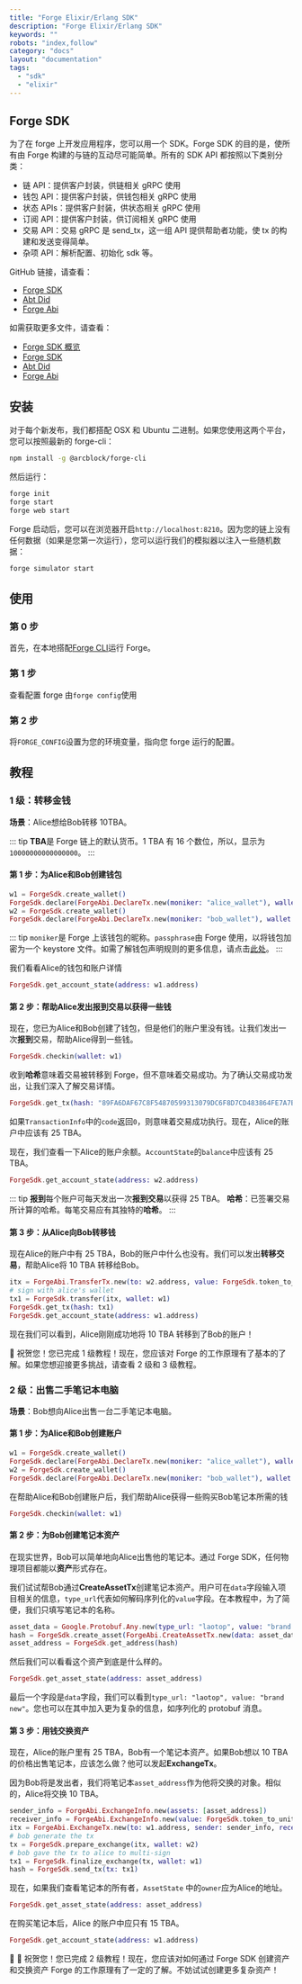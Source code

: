 ```yaml
---
title: "Forge Elixir/Erlang SDK"
description: "Forge Elixir/Erlang SDK"
keywords: ""
robots: "index,follow"
category: "docs"
layout: "documentation"
tags:
  - "sdk"
  - "elixir"
---
```


## Forge SDK

为了在 forge 上开发应用程序，您可以用一个 SDK。Forge SDK 的目的是，使所有由 Forge 构建的与链的互动尽可能简单。所有的 SDK API 都按照以下类别分类：

- 链 API：提供客户封装，供链相关 gRPC 使用
- 钱包 API：提供客户封装，供钱包相关 gRPC 使用
- 状态 APIs：提供客户封装，供状态相关 gRPC 使用
- 订阅 API：提供客户封装，供订阅相关 gRPC 使用
- 交易 API：交易 gRPC 是 send_tx，这一组 API 提供帮助者功能，使 tx 的构建和发送变得简单。
- 杂项 API：解析配置、初始化 sdk 等。

GitHub 链接，请查看：

- [Forge SDK](https://github.com/ArcBlock/forge-elixir-sdk)
- [Abt Did](https://github.com/ArcBlock/abt-did-elixir)
- [Forge Abi](https://github.com/ArcBlock/forge-abi)

如需获取更多文件，请查看：

- [Forge SDK 概览](https://docs.arcblock.io/forge/latest/sdk/)
- [Forge SDK](https://hexdocs.pm/forge_sdk/ForgeSdk.html)
- [Abt Did](https://hexdocs.pm/abt_did_elixir/AbtDid.html)
- [Forge Abi](https://hexdocs.pm/forge_abi/ForgeAbi.html)

## 安装

对于每个新发布，我们都搭配 OSX 和 Ubuntu 二进制。如果您使用这两个平台，您可以按照最新的 forge-cli：

```bash
npm install -g @arcblock/forge-cli
```

然后运行：

```bash
forge init
forge start
forge web start
```

Forge 启动后，您可以在浏览器开启`http://localhost:8210`。因为您的链上没有任何数据（如果是您第一次运行），您可以运行我们的模拟器以注入一些随机数据：

```bash
forge simulator start
```

## 使用

### 第 0 步

首先，在本地搭配[Forge CLI](../../tools/forge_cli)运行 Forge。

### 第 1 步

查看配置 forge 由`forge config`使用

### 第 2 步

将`FORGE_CONFIG`设置为您的环境变量，指向您 forge 运行的配置。

## 教程

### 1 级：转移金钱

**场景**：Alice想给Bob转移 10TBA。

::: tip
**TBA**是 Forge 链上的默认货币。1 TBA 有 16 个数位，所以，显示为`10000000000000000`。
:::

#### 第 1 步：为Alice和Bob创建钱包

```elixir
w1 = ForgeSdk.create_wallet()
ForgeSdk.declare(ForgeAbi.DeclareTx.new(moniker: "alice_wallet"), wallet: w1)
w2 = ForgeSdk.create_wallet()
ForgeSdk.declare(ForgeAbi.DeclareTx.new(moniker: "bob_wallet"), wallet: w2)
```

::: tip
`moniker`是 Forge 上该钱包的昵称。`passphrase`由 Forge 使用，以将钱包加密为一个 keystore 文件。如需了解钱包声明规则的更多信息，请点击[此处](../../../concepts/concepts)。
:::

我们看看Alice的钱包和账户详情

```elixir
ForgeSdk.get_account_state(address: w1.address)
```

#### 第 2 步：帮助Alice发出报到交易以获得一些钱

现在，您已为Alice和Bob创建了钱包，但是他们的账户里没有钱。让我们发出一次**报到**交易，帮助Alice得到一些钱。

```elixir
ForgeSdk.checkin(wallet: w1)
```

收到**哈希**意味着交易被转移到 Forge，但不意味着交易成功。为了确认交易成功发出，让我们深入了解交易详情。

```elixir
ForgeSdk.get_tx(hash: "89FA6DAF67C8F54870599313079DC6F8D7CD483864FE7A7BCDFB9DF4D8ECDAD1")
```

如果`TransactionInfo`中的`code`返回`0`，则意味着交易成功执行。现在，Alice的账户中应该有 25 TBA。

现在，我们查看一下Alice的账户余额。`AccountState`的`balance`中应该有 25 TBA。

```elixir
ForgeSdk.get_account_state(address: w2.address)
```

::: tip
**报到**每个账户可每天发出一次**报到交易**以获得 25 TBA。
**哈希**：已签署交易所计算的哈希。每笔交易应有其独特的**哈希**。
:::

#### 第 3 步：从Alice向Bob转移钱

现在Alice的账户中有 25 TBA，Bob的账户中什么也没有。我们可以发出**转移交易**，帮助Alice将 10 TBA 转移给Bob。

```elixir
itx = ForgeAbi.TransferTx.new(to: w2.address, value: ForgeSdk.token_to_unit(10))
# sign with alice's wallet
tx1 = ForgeSdk.transfer(itx, wallet: w1)
ForgeSdk.get_tx(hash: tx1)
ForgeSdk.get_account_state(address: w1.address)
```

现在我们可以看到，Alice刚刚成功地将 10 TBA 转移到了Bob的账户！

🎉 祝贺您！您已完成 1 级教程！现在，您应该对 Forge 的工作原理有了基本的了解。如果您想迎接更多挑战，请查看 2 级和 3 级教程。

### 2 级：出售二手笔记本电脑

**场景**：Bob想向Alice出售一台二手笔记本电脑。

#### 第 1 步：为Alice和Bob创建账户

```elixir
w1 = ForgeSdk.create_wallet()
ForgeSdk.declare(ForgeAbi.DeclareTx.new(moniker: "alice_wallet"), wallet: w1)
w2 = ForgeSdk.create_wallet()
ForgeSdk.declare(ForgeAbi.DeclareTx.new(moniker: "bob_wallet"), wallet: w2)
```

在帮助Alice和Bob创建账户后，我们帮助Alice获得一些购买Bob笔记本所需的钱

```elixir
ForgeSdk.checkin(wallet: w1)
```

#### 第 2 步：为Bob创建笔记本资产

在现实世界，Bob可以简单地向Alice出售他的笔记本。通过 Forge SDK，任何物理项目都能以**资产**形式存在。

我们试试帮Bob通过**CreateAssetTx**创建笔记本资产。用户可在`data`字段输入项目相关的信息，`type_url`代表如何解码序列化的`value`字段。在本教程中，为了简便，我们只填写笔记本的名称。

```elixir
asset_data = Google.Protobuf.Any.new(type_url: "laotop", value: "brand new")
hash = ForgeSdk.create_asset(ForgeAbi.CreateAssetTx.new(data: asset_data), wallet: w2)
asset_address = ForgeSdk.get_address(hash)
```

然后我们可以看看这个资产到底是什么样的。

```elixir
ForgeSdk.get_asset_state(address: asset_address)
```

最后一个字段是`data`字段，我们可以看到`type_url: "laotop", value: "brand new"`。您也可以在其中加入更为复杂的信息，如序列化的 protobuf 消息。

#### 第 3 步：用钱交换资产

现在，Alice的账户里有 25 TBA，Bob有一个笔记本资产。如果Bob想以 10 TBA 的价格出售笔记本，应该怎么做？他可以发起**ExchangeTx**。

因为Bob将是发出者，我们将笔记本`asset_address`作为他将交换的对象。相似的，Alice将交换 10 TBA。

```elixir
sender_info = ForgeAbi.ExchangeInfo.new(assets: [asset_address])
receiver_info = ForgeAbi.ExchangeInfo.new(value: ForgeSdk.token_to_unit(10))
itx = ForgeAbi.ExchangeTx.new(to: w1.address, sender: sender_info, receiver: receiver_info)
# bob generate the tx
tx = ForgeSdk.prepare_exchange(itx, wallet: w2)
# bob gave the tx to alice to multi-sign
tx1 = ForgeSdk.finalize_exchange(tx, wallet: w1)
hash = ForgeSdk.send_tx(tx: tx1)
```

现在，如果我们查看笔记本的所有者，`AssetState` 中的`owner`应为Alice的地址。

```elixir
ForgeSdk.get_asset_state(address: asset_address)
```

在购买笔记本后，Alice 的账户中应只有 15 TBA。

```elixir
ForgeSdk.get_account_state(address: w1.address)
```

🎉 🎉 祝贺您！您已完成 2 级教程！现在，您应该对如何通过 Forge SDK 创建资产和交换资产 Forge 的工作原理有了一定的了解。不妨试试创建更多复杂资产！

<!--stackedit_data:
eyJoaXN0b3J5IjpbLTkzMDQ3MTU5MywxMjkyMTkyMDIwLDEwMD
AxNjkzNTIsMTQyNDMwMjI4NywtMTg4MDAwNDU3OSwzNDg5Njk0
MDcsNzcyMTQ5NDM1XX0=
-->
